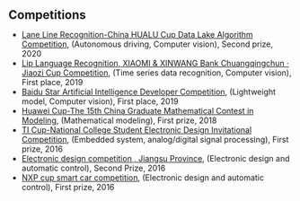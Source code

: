 <h1 id="competitions"></h1>

<h2 style="margin: 60px 0px 10px;">Competitions</h2>

<ul>
  <li>
    <a href="https://dev.ehualu.com/dev/home/competition/competitionDetail?competitionId=1"><autocolor>Lane Line Recognition-China HUALU Cup Data Lake Algorithm Competition</autocolor></a>, (Autonomous driving, Computer vision), Second prize, 2020
  </li>
  <li>
    <a href="https://www.sohu.com/a/359357887_505818"><autocolor>Lip Language Recognition, XIAOMI & XINWANG Bank Chuangqingchun · Jiaozi Cup Competition<autocolor></a>, (Time series data recognition, Computer vision), First place, 2019
  </li>
  <li>
    <a href="https://star.baidu.com/#/news-info?tab=3&id=621579FECC16B9D39F0725B1D973F3C0"><autocolor>Baidu Star Artificial Intelligence Developer Competition<autocolor></a>, (Lightweight model, Computer vision), First place, 2019
  </li>  
  <li>
    <a href="https://news.jiangnan.edu.cn/info/1074/58017.htm"><autocolor>Huawei Cup-The 15th China Graduate Mathematical Contest in Modeling<autocolor></a>, (Mathematical modeling), First prize, 2018
  </li>  
  <li>
    <a href="http://jiangnan.ihwrm.com/index/article/articleinfo.html?doc_id=1535124"><autocolor>TI Cup-National College Student Electronic Design Invitational Competition<autocolor></a>, (Embedded system, analog/digital signal processing), First prize, 2016
  </li>  
  <li>
    <a href="http://jiangnan.ihwrm.com/index/article/articleinfo.html?doc_id=1535124"><autocolor>Electronic design competition , Jiangsu Province<autocolor></a>, (Electronic design and automatic control), Second Prize, 2016
  </li>  
  <li>
    <a href="http://jiangnan.ihwrm.com/index/article/articleinfo.html?doc_id=1535124"><autocolor>NXP cup smart car competition<autocolor></a>, (Electronic design and automatic control), First prize, 2016
  </li>  
</ul>
